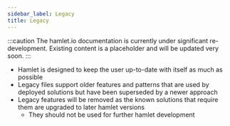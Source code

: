 ```yaml
---
sidebar_label: Legacy
title: Legacy
---
```

:::caution
The hamlet.io documentation is currently under significant re-development. Existing content is a placeholder and will be updated very soon.
:::

* Hamlet is designed to keep the user up-to-date with itself as much as possible
* Legacy files support older features and patterns that are used by deployed solutions but have been superseded by a newer approach
* Legacy features will be removed as the known solutions that require them are upgraded to later hamlet versions
  * They should not be used for further hamlet development
